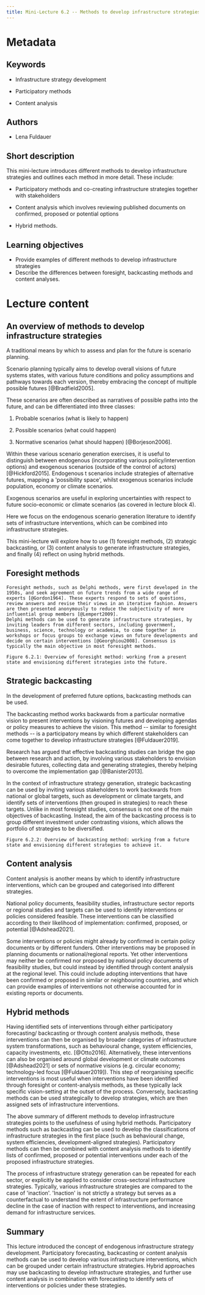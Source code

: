 ```yaml
---
title: Mini-Lecture 6.2 -- Methods to develop infrastructure strategies
---
```


# Metadata 

## Keywords

-   Infrastructure strategy development

-   Participatory methods

-   Content analysis

## Authors

-   Lena Fuldauer

## Short description

This mini-lecture introduces different methods to develop infrastructure
strategies and outlines each method in more detail. These include:

-   Participatory methods and co-creating infrastructure strategies
    together with stakeholders

-   Content analysis which involves reviewing published documents on
    confirmed, proposed or potential options

-   Hybrid methods.

## Learning objectives 

-   Provide examples of different methods to develop infrastructure
    strategies
-   Describe the differences between foresight, backcasting methods and
    content analyses.

# Lecture content

## An overview of methods to develop infrastructure strategies

A traditional means by which to assess and plan for the future is
scenario planning.

Scenario planning typically aims to develop overall visions of future
systems states, with various future conditions and policy assumptions
and pathways towards each version, thereby embracing the concept of
multiple possible futures [@Bradfield2005].

These scenarios are often described as narratives of possible paths into
the future, and can be differentiated into three classes:

1.  Probable scenarios (what is likely to happen)

2.  Possible scenarios (what could happen)

3.  Normative scenarios (what should happen) [@Borjeson2006].

Within these various scenario generation exercises, it is useful to
distinguish between endogenous (incorporating various
policy/intervention options) and exogenous scenarios (outside of the
control of actors) [@Hickford2015]. Endogenous t scenarios include
strategies of alternative futures, mapping a 'possibility space', whilst
exogenous scenarios include population, economy or climate scenarios.

Exogenous scenarios are useful in exploring uncertainties with respect
to future socio-economic or climate scenarios (as covered in lecture
block 4).

Here we focus on the endogenous scenario generation literature to
identify sets of infrastructure interventions, which can be combined
into infrastructure strategies.

This mini-lecture will explore how to use (1) foresight methods, (2)
strategic backcasting, or (3) content analysis to generate
infrastructure strategies, and finally (4) reflect on using hybrid
methods.

## Foresight methods

    Foresight methods, such as Delphi methods, were first developed in the 1950s, and seek agreement on future trends from a wide range of experts [@Gordon1964]. These experts respond to sets of questions, review answers and revise their views in an iterative fashion. Answers are then presented anonymously to reduce the subjectivity of more influential group members [@Lempert2009]. 
    Delphi methods can be used to generate infrastructure strategies, by inviting leaders from different sectors, including government, business, science, technology or academia, to come together in workshops or focus groups to exchange views on future developments and decide on certain interventions [@Georghiou2008]. Consensus is typically the main objective in most foresight methods. 

    Figure 6.2.1: Overview of foresight method: working from a present state and envisioning different strategies into the future.

## Strategic backcasting

In the development of preferred future options, backcasting methods can
be used.

The backcasting method works backwards from a particular normative
vision to present interventions by visioning futures and developing
agendas or policy measures to achieve the vision. This method -- similar
to foresight methods -- is a participatory means by which different
stakeholders can come together to develop infrastructure strategies
[@Fuldauer2019].

Research has argued that effective backcasting studies can bridge the
gap between research and action, by involving various stakeholders to
envision desirable futures, collecting data and generating strategies,
thereby helping to overcome the implementation gap [@Banister2013].

In the context of infrastructure strategy generation, strategic
backcasting can be used by inviting various stakeholders to work
backwards from national or global targets, such as development or
climate targets, and identify sets of interventions (then grouped in
strategies) to reach these targets. Unlike in most foresight studies,
consensus is not one of the main objectives of backcasting. Instead, the
aim of the backcasting process is to group different investment under
contrasting visions, which allows the portfolio of strategies to be
diversified.

    Figure 6.2.2: Overview of backcasting method: working from a future state and envisioning different strategies to achieve it. 

## Content analysis 

Content analysis is another means by which to identify infrastructure
interventions, which can be grouped and categorised into different
strategies.

National policy documents, feasibility studies, infrastructure sector
reports or regional studies and targets can be used to identify
interventions or policies considered feasible. These interventions can
be classified according to their likelihood of implementation:
confirmed, proposed, or potential [@Adshead2021].

Some interventions or policies might already by confirmed in certain
policy documents or by different funders. Other interventions may be
proposed in planning documents or national/regional reports. Yet other
interventions may neither be confirmed nor proposed by national policy
documents of feasibility studies, but could instead by identified
through content analysis at the regional level. This could include
adopting interventions that have been confirmed or proposed in similar
or neighbouring countries, and which can provide examples of
interventions not otherwise accounted for in existing reports or
documents.

## Hybrid methods

Having identified sets of interventions through either participatory
forecasting/ backcasting or through content analysis methods, these
interventions can then be organised by broader categories of
infrastructure system transformations, such as behavioural change,
system efficiencies, capacity investments, etc. [@Otto2016].
Alternatively, these interventions can also be organised around global
development or climate outcomes [@Adshead2021] or sets of normative
visions (e.g. circular economy; technology-led focus
[@Fuldauer2019]). This step of reorganising specific interventions is
most useful when interventions have been identified through foresight or
content-analysis methods, as these typically lack specific
vision-setting at the outset of the process. Conversely, backcasting
methods can be used strategically to develop strategies, which are then
assigned sets of infrastructure interventions.

The above summary of different methods to develop infrastructure
strategies points to the usefulness of using hybrid methods.
Participatory methods such as backcasting can be used to develop the
classifications of infrastructure strategies in the first place (such as
behavioural change, system efficiencies, development-aligned
strategies). Participatory methods can then be combined with content
analysis methods to identify lists of confirmed, proposed or potential
interventions under each of the proposed infrastructure strategies.

The process of infrastructure strategy generation can be repeated for
each sector, or explicitly be applied to consider cross-sectoral
infrastructure strategies. Typically, various infrastructure strategies
are compared to the case of 'inaction'. 'Inaction' is not strictly a
strategy but serves as a counterfactual to understand the extent of
infrastructure performance decline in the case of inaction with respect
to interventions, and increasing demand for infrastructure services.

## Summary

This lecture introduced the concept of endogenous infrastructure
strategy development. Participatory forecasting, backcasting or content
analysis methods can be used to develop various infrastructure
interventions, which can be grouped under certain infrastructure
strategies. Hybrid approaches may use backcasting to develop
infrastructure strategies, and further use content analysis in
combination with forecasting to identify sets of interventions or
policies under these strategies.
